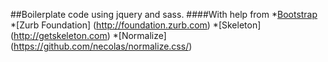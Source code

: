 ##Boilerplate code using jquery and sass.
####With help from
*[Bootstrap](http://getbootstrap.com)
*[Zurb Foundation] (http://foundation.zurb.com)
*[Skeleton] (http://getskeleton.com)
*[Normalize] (https://github.com/necolas/normalize.css/)